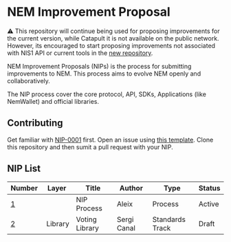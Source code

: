 # NEM Improvement Proposal

:warning:️ This repository will continue being used for proposing improvements for the current version, while Catapult it is not available on the public network. However, its encouraged to start proposing improvements not associated with NIS1 API or current tools in the [new repository](https://github.com/nemtech/NIP/).


NEM Improvement Proposals (NIPs) is the process for submitting improvements to NEM. This process aims to evolve NEM openly and collaboratively.

The NIP process cover the core protocol, API, SDKs, Applications (like NemWallet) and official libraries.

## Contributing

Get familiar with [NIP-0001](NIPs/nip-0001.md) first. Open an issue using [this template](ISSUE_TEMPLATE.md). Clone this repository and then sumit a pull request with your NIP.

## NIP List

| Number         | Layer    | Title             | Author        | Type             | Status    |
| -------------- | -------- | ----------------- | ------------- | ---------------- | --------- |
| [1][nip-0001]  |          | NIP Process       | Aleix         | Process          | Active    |
| [2][nip-0002]  |  Library | Voting Library    | Sergi Canal   | Standards Track  | Draft     |

[nip-0001]: NIPs/nip-0001.md
[nip-0002]: NIPs/nip-0002.md

